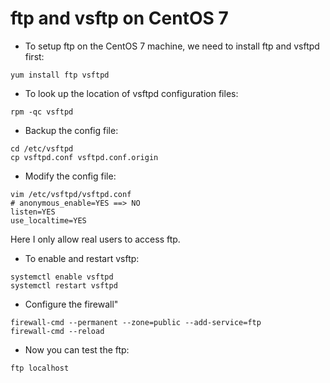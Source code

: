 # ftp and vsftp on CentOS 7

* To setup ftp on the CentOS 7 machine, we need to install ftp and vsftpd first:
```
yum install ftp vsftpd
```

* To look up the location of vsftpd configuration files:
```
rpm -qc vsftpd
```

* Backup the config file:
```
cd /etc/vsftpd
cp vsftpd.conf vsftpd.conf.origin
```

* Modify the config file:
```
vim /etc/vsftpd/vsftpd.conf
# anonymous_enable=YES ==> NO
listen=YES
use_localtime=YES
```
Here I only allow real users to access ftp.

* To enable and restart vsftp:
```
systemctl enable vsftpd
systemctl restart vsftpd
```

* Configure the firewall"
```
firewall-cmd --permanent --zone=public --add-service=ftp
firewall-cmd --reload
```

* Now you can test the ftp:
```
ftp localhost
```

